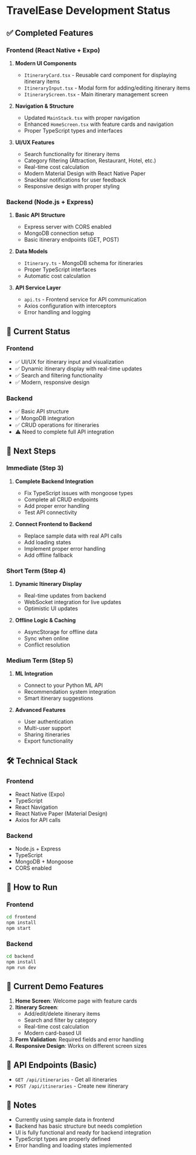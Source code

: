 # TravelEase Development Status

## ✅ Completed Features

### Frontend (React Native + Expo)
1. **Modern UI Components**
   - `ItineraryCard.tsx` - Reusable card component for displaying itinerary items
   - `ItineraryInput.tsx` - Modal form for adding/editing itinerary items
   - `ItineraryScreen.tsx` - Main itinerary management screen

2. **Navigation & Structure**
   - Updated `MainStack.tsx` with proper navigation
   - Enhanced `HomeScreen.tsx` with feature cards and navigation
   - Proper TypeScript types and interfaces

3. **UI/UX Features**
   - Search functionality for itinerary items
   - Category filtering (Attraction, Restaurant, Hotel, etc.)
   - Real-time cost calculation
   - Modern Material Design with React Native Paper
   - Snackbar notifications for user feedback
   - Responsive design with proper styling

### Backend (Node.js + Express)
1. **Basic API Structure**
   - Express server with CORS enabled
   - MongoDB connection setup
   - Basic itinerary endpoints (GET, POST)

2. **Data Models**
   - `Itinerary.ts` - MongoDB schema for itineraries
   - Proper TypeScript interfaces
   - Automatic cost calculation

3. **API Service Layer**
   - `api.ts` - Frontend service for API communication
   - Axios configuration with interceptors
   - Error handling and logging

## 🔄 Current Status

### Frontend
- ✅ UI/UX for itinerary input and visualization
- ✅ Dynamic itinerary display with real-time updates
- ✅ Search and filtering functionality
- ✅ Modern, responsive design

### Backend
- ✅ Basic API structure
- ✅ MongoDB integration
- ✅ CRUD operations for itineraries
- ⚠️ Need to complete full API integration

## 🚧 Next Steps

### Immediate (Step 3)
1. **Complete Backend Integration**
   - Fix TypeScript issues with mongoose types
   - Complete all CRUD endpoints
   - Add proper error handling
   - Test API connectivity

2. **Connect Frontend to Backend**
   - Replace sample data with real API calls
   - Add loading states
   - Implement proper error handling
   - Add offline fallback

### Short Term (Step 4)
1. **Dynamic Itinerary Display**
   - Real-time updates from backend
   - WebSocket integration for live updates
   - Optimistic UI updates

2. **Offline Logic & Caching**
   - AsyncStorage for offline data
   - Sync when online
   - Conflict resolution

### Medium Term (Step 5)
1. **ML Integration**
   - Connect to your Python ML API
   - Recommendation system integration
   - Smart itinerary suggestions

2. **Advanced Features**
   - User authentication
   - Multi-user support
   - Sharing itineraries
   - Export functionality

## 🛠 Technical Stack

### Frontend
- React Native (Expo)
- TypeScript
- React Navigation
- React Native Paper (Material Design)
- Axios for API calls

### Backend
- Node.js + Express
- TypeScript
- MongoDB + Mongoose
- CORS enabled

## 📱 How to Run

### Frontend
```bash
cd frontend
npm install
npm start
```

### Backend
```bash
cd backend
npm install
npm run dev
```

## 🎯 Current Demo Features

1. **Home Screen**: Welcome page with feature cards
2. **Itinerary Screen**: 
   - Add/edit/delete itinerary items
   - Search and filter by category
   - Real-time cost calculation
   - Modern card-based UI
3. **Form Validation**: Required fields and error handling
4. **Responsive Design**: Works on different screen sizes

## 🔗 API Endpoints (Basic)

- `GET /api/itineraries` - Get all itineraries
- `POST /api/itineraries` - Create new itinerary

## 📝 Notes

- Currently using sample data in frontend
- Backend has basic structure but needs completion
- UI is fully functional and ready for backend integration
- TypeScript types are properly defined
- Error handling and loading states implemented 